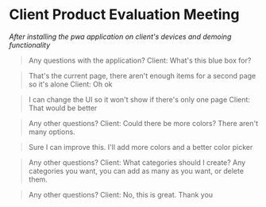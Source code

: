 # Client Product Evaluation Meeting
*After installing the pwa application on client's devices and demoing functionality*

> Any questions with the application?
Client: What's this blue box for?

> That's the current page, there aren't enough items for a second page so it's alone
Client: Oh ok

> I can change the UI so it won't show if there's only one page
Client: That would be better

> Any other questions?
Client: Could there be more colors? There aren't many options.

> Sure I can improve this. I'll add more colors and a better color picker

> Any other questions?
Client: What categories should I create?
> Any categories you want, you can add as many as you want, or delete them.

> Any other questions?
Client: No, this is great. Thank you